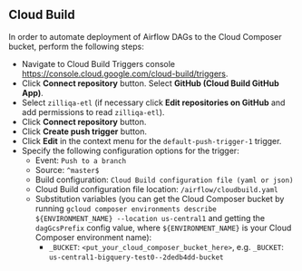 ## Cloud Build

In order to automate deployment of Airflow DAGs to the Cloud Composer bucket, perform the following steps:

- Navigate to Cloud Build Triggers console https://console.cloud.google.com/cloud-build/triggers.
- Click **Connect repository** button. Select **GitHub (Cloud Build GitHub App)**.
- Select `zilliqa-etl` (if necessary click **Edit repositories on GitHub** and add permissions to read `zilliqa-etl`).
- Click **Connect repository** button.
- Click **Create push trigger** button.
- Click **Edit** in the context menu for the `default-push-trigger-1` trigger.
- Specify the following configuration options for the trigger:
    - Event: `Push to a branch`
    - Source: `^master$`
    - Build configuration: `Cloud Build configuration file (yaml or json)`
    - Cloud Build configuration file location: `/airflow/cloudbuild.yaml`
    - Substitution variables (you can get the Cloud Composer bucket by running 
      `gcloud composer environments describe ${ENVIRONMENT_NAME} --location us-central1` and getting 
      the `dagGcsPrefix` config value, 
      where `${ENVIRONMENT_NAME}` is your Cloud Composer environment name):
        - `_BUCKET`: `<put_your_cloud_composer_bucket_here>`, e.g. `_BUCKET`: `us-central1-bigquery-test0--2dedb4dd-bucket`